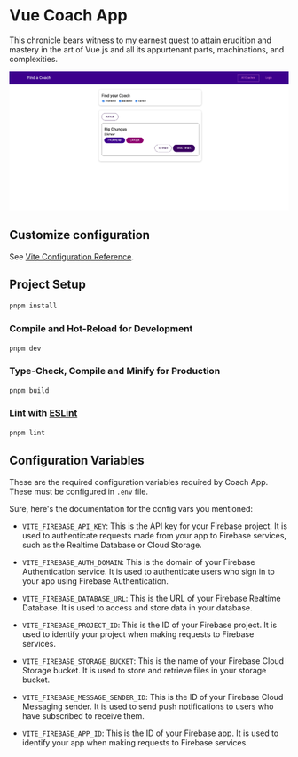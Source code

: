 # Vue Coach App

This chronicle bears witness to my earnest quest to attain erudition and
mastery in the art of Vue.js and all its appurtenant parts, machinations,
and complexities.

![Website Image](static/website.png)

## Customize configuration

See [Vite Configuration Reference](https://vitejs.dev/config/).

## Project Setup

```sh
pnpm install
```

### Compile and Hot-Reload for Development

```sh
pnpm dev
```

### Type-Check, Compile and Minify for Production

```sh
pnpm build
```

### Lint with [ESLint](https://eslint.org/)

```sh
pnpm lint
```

## Configuration Variables

These are the required configuration variables required by Coach App. These
must be configured in `.env` file.

Sure, here's the documentation for the config vars you mentioned:

- `VITE_FIREBASE_API_KEY`: This is the API key for your Firebase project.
  It is used to authenticate requests made from your app to Firebase services,
  such as the Realtime Database or Cloud Storage.

- `VITE_FIREBASE_AUTH_DOMAIN`: This is the domain of your Firebase Authentication
  service. It is used to authenticate users who sign in to your app using Firebase
  Authentication.

- `VITE_FIREBASE_DATABASE_URL`: This is the URL of your Firebase Realtime Database.
  It is used to access and store data in your database.

- `VITE_FIREBASE_PROJECT_ID`: This is the ID of your Firebase project. It is used to
  identify your project when making requests to Firebase services.

- `VITE_FIREBASE_STORAGE_BUCKET`: This is the name of your Firebase Cloud Storage bucket.
  It is used to store and retrieve files in your storage bucket.

- `VITE_FIREBASE_MESSAGE_SENDER_ID`: This is the ID of your Firebase Cloud Messaging sender.
  It is used to send push notifications to users who have subscribed to receive them.

- `VITE_FIREBASE_APP_ID`: This is the ID of your Firebase app. It is used to identify your
  app when making requests to Firebase services.
